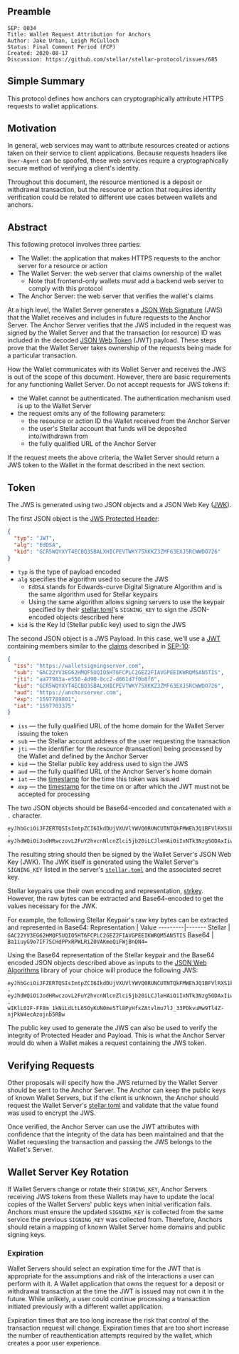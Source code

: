 ## Preamble

```
SEP: 0034
Title: Wallet Request Attribution for Anchors
Author: Jake Urban, Leigh McCulloch
Status: Final Comment Period (FCP)
Created: 2020-08-17
Discussion: https://github.com/stellar/stellar-protocol/issues/685
```

## Simple Summary

This protocol defines how anchors can cryptographically attribute HTTPS
requests to wallet applications.

## Motivation

In general, web services may want to attribute resources created or actions
taken on their service to client applications. Because requests headers like
`User-Agent` can be spoofed, these web services require a cryptographically
secure method of verifying a client's identity.

Throughout this document, the resource mentioned is a deposit or withdrawal
transaction, but the resource or action that requires identity verification
could be related to different use cases between wallets and anchors.

## Abstract

This following protocol involves three parties:

- The Wallet: the application that makes HTTPS requests to the anchor server
  for a resource or action
- The Wallet Server: the web server that claims ownership of the wallet
  - Note that frontend-only wallets _must_ add a backend web server to comply
    with this protocol
- The Anchor Server: the web server that verifies the wallet's claims

At a high level, the Wallet Server generates a
[JSON Web Signature](https://www.rfc-editor.org/rfc/rfc7515.html) (JWS) that
the Wallet receives and includes in future requests to the Anchor Server. The
Anchor Server verifies that the JWS included in the request was signed by the
Wallet Server and that the transaction (or resource) ID was included in the
decoded [JSON Web Token](https://tools.ietf.org/html/rfc7519) (JWT) payload.
These steps prove that the Wallet Server takes ownership of the requests being
made for a particular transaction.

How the Wallet communicates with its Wallet Server and receives the JWS is out
of the scope of this document. However, there are basic requirements for any
functioning Wallet Server. Do not accept requests for JWS tokens if:

- the Wallet cannot be authenticated. The authentication mechanism used is up
  to the Wallet Server
- the request omits any of the following parameters:
  - the resource or action ID the Wallet received from the Anchor Server
  - the user's Stellar account that funds will be deposited into/withdrawn from
  - the fully qualified URL of the Anchor Server

If the request meets the above criteria, the Wallet Server should return a JWS
token to the Wallet in the format described in the next section.

## Token

The JWS is generated using two JSON objects and a JSON Web Key
([JWK](https://www.rfc-editor.org/rfc/rfc7517.html)).

The first JSON object is the
[JWS Protected Header](https://www.rfc-editor.org/rfc/rfc7515.html#section-4):

```json
{
  "typ": "JWT",
  "alg": "EdDSA",
  "kid": "GCR5WQYXYT4ECBQ3SBALXHICPEVTWKY75XKKZ3ZMF63EXJ5RCWWDO726"
}
```

- `typ` is the type of payload encoded
- `alg` specifies the algorithm used to secure the JWS
  - `EdDSA` stands for Edwards-curve Digital Signature Algorithm and is the
    same algorithm used for Stellar keypairs
  - Using the same algorithm allows signing servers to use the keypair
    specified by their [stellar.toml](sep-0001.md)'s `SIGNING_KEY` to sign the
    JSON-encoded objects described here
- `kid` is the Key Id (Stellar public key) used to sign the JWS

The second JSON object is a JWS Payload. In this case, we'll use a
[JWT](http://www.rfc-editor.org/info/rfc7519) containing members similar to the
[claims](https://www.rfc-editor.org/rfc/rfc7519.html#section-4.1) described in
[SEP-10](https://github.com/stellar/stellar-protocol/blob/master/ecosystem/sep-00.md):

```json
{
  "iss": "https://walletsigningserver.com",
  "sub": "GAC22YV3EG62HMQF5UQIO5HT6FCPLC2GEZ2FIAVGPEEIKWRQM5AN5TIS",
  "jti": "aa77983a-e550-4d90-8cc2-d661d7f0b8f6",
  "kid": "GCR5WQYXYT4ECBQ3SBALXHICPEVTWKY75XKKZ3ZMF63EXJ5RCWWDO726",
  "aud": "https://anchorserver.com",
  "exp": "1597789801",
  "iat": "1597703375"
}
```

- `iss` — the fully qualified URL of the home domain for the Wallet Server
  issuing the token
- `sub` — the Stellar account address of the user requesting the transaction
- `jti` — the identifier for the resource (transaction) being processed by the
  Wallet and defined by the Anchor Server
- `kid` — the Stellar public key address used to sign the JWS
- `aud` — the fully qualified URL of the Anchor Server's home domain
- `iat` — the [timestamp](https://tools.ietf.org/html/rfc7519#section-4.1.6)
  for the time this token was issued
- `exp` — the [timestamp](https://tools.ietf.org/html/rfc7519#section-4.1.4)
  for the time on or after which the JWT must not be accepted for processing

The two JSON objects should be Base64-encoded and concatenated with a `.`
character.

```
eyJhbGciOiJFZERTQSIsImtpZCI6IkdDUjVXUVlYWVQ0RUNCUTNTQkFMWEhJQ1BFVlRXS1k3NVhLS1ozWk1GNjNFWEo1UkNXV0RPNzI2IiwidHlwIjoiRWREU0EifQ
.
eyJhdWQiOiJodHRwczovL2FuY2hvcnNlcnZlci5jb20iLCJleHAiOiIxNTk3Nzg5ODAxIiwiaWF0IjoiMTU5NzcwMzM3NSIsImlzcyI6Imh0dHBzOi8vd2FsbGV0c2lnbmluZ3NlcnZlci5jb20iLCJqdGkiOiJhYTc3OTgzYS1lNTUwLTRkOTAtOGNjMi1kNjYxZDdmMGI4ZjYiLCJraWQiOiJHQ1I1V1FZWFlUNEVDQlEzU0JBTFhISUNQRVZUV0tZNzVYS0taM1pNRjYzRVhKNVJDV1dETzcyNiIsInN1YiI6IkdBQzIyWVYzRUc2MkhNUUY1VVFJTzVIVDZGQ1BMQzJHRVoyRklBVkdQRUVJS1dSUU01QU41VElTIn
```

The resulting string should then be signed by the Wallet Server's JSON Web Key
(JWK). The JWK itself is generated using the Wallet Server's `SIGNING_KEY`
listed in the server's [`stellar.toml`](sep-0001.md) and the associated secret
key.

Stellar keypairs use their own encoding and representation,
[strkey](https://github.com/stellar/stellar-protocol/blob/master/ecosystem/sep-0023.md#specification).
However, the raw bytes can be extracted and Base64-encoded to get the values
necessary for the JWK.

For example, the following Stellar Keypair's raw key bytes can be extracted and
represented in Base64: Representation | Value ---------|------- Stellar |
`GAC22YV3EG62HMQF5UQIO5HT6FCPLC2GEZ2FIAVGPEEIKWRQM5AN5TIS` Base64 |
`Ba1iuyG9o7IF7SCHdPPxRPWLRiZ0VAKmeQiFWjBnQN4=`

Using the Base64 representation of the Stellar keypair and the Base64 encoded
JSON objects described above as inputs to the
[JSON Web Algorithms](https://tools.ietf.org/html/rfc7518) library of your
choice will produce the following JWS:

```
eyJhbGciOiJFZERTQSIsImtpZCI6IkdDUjVXUVlYWVQ0RUNCUTNTQkFMWEhJQ1BFVlRXS1k3NVhLS1ozWk1GNjNFWEo1UkNXV0RPNzI2IiwidHlwIjoiRWREU0EifQ
.
eyJhdWQiOiJodHRwczovL2FuY2hvcnNlcnZlci5jb20iLCJleHAiOiIxNTk3Nzg5ODAxIiwiaWF0IjoiMTU5NzcwMzM3NSIsImlzcyI6Imh0dHBzOi8vd2FsbGV0c2lnbmluZ3NlcnZlci5jb20iLCJqdGkiOiJhYTc3OTgzYS1lNTUwLTRkOTAtOGNjMi1kNjYxZDdmMGI4ZjYiLCJraWQiOiJHQ1I1V1FZWFlUNEVDQlEzU0JBTFhISUNQRVZUV0tZNzVYS0taM1pNRjYzRVhKNVJDV1dETzcyNiIsInN1YiI6IkdBQzIyWVYzRUc2MkhNUUY1VVFJTzVIVDZGQ1BMQzJHRVoyRklBVkdQRUVJS1dSUU01QU41VElTIn0
.
wIKlL0IF-FF8m_1kNiLdLtL65OyKUN0me5Tl8PyHfxZAtvlmu7lJ_33POkvuMw9Tl4Z-njPkW4ecAzojnb5RBw
```

The public key used to generate the JWS can also be used to verify the
integrity of Protected Header and Payload. This is what the Anchor Server would
do when a Wallet makes a request containing the JWS token.

## Verifying Requests

Other proposals will specify how the JWS returned by the Wallet Server should
be sent to the Anchor Server. The Anchor can keep the public keys of known
Wallet Servers, but if the client is unknown, the Anchor should request the
Wallet Server's [stellar.toml](sep-0001.md) and validate that the value found
was used to encrypt the JWS.

Once verified, the Anchor Server can use the JWT attributes with confidence
that the integrity of the data has been maintained and that the Wallet
requesting the transaction and passing the JWS belongs to the Wallet's Server.

## Wallet Server Key Rotation

If Wallet Servers change or rotate their `SIGNING_KEY`, Anchor Servers
receiving JWS tokens from these Wallets may have to update the local copies of
the Wallet Servers' public keys when initial verification fails. Anchors must
ensure the updated `SIGNING_KEY` is collected from the same service the
previous `SIGNING_KEY` was collected from. Therefore, Anchors should retain a
mapping of known Wallet Server home domains and public signing keys.

### Expiration

Wallet Servers should select an expiration time for the JWT that is appropriate
for the assumptions and risk of the interactions a user can perform with it. A
Wallet application that owns the request for a deposit or withdrawal
transaction at the time the JWT is issued may not own it in the future. While
unlikely, a user could continue processing a transaction initiated previously
with a different wallet application.

Expiration times that are too long increase the risk that control of the
transaction request will change. Expiration times that are too short increase
the number of reauthentication attempts required by the wallet, which creates a
poor user experience.
